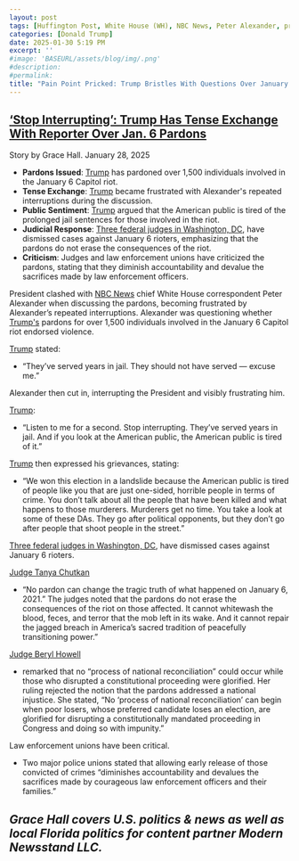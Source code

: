 ```yaml
---
layout: post
tags: [Huffington Post, White House (WH), NBC News, Peter Alexander, press conference, president, January 6 2021, US District Courts (USDC), pardons, politics]
categories: [Donald Trump]
date: 2025-01-30 5:19 PM
excerpt: ''
#image: 'BASEURL/assets/blog/img/.png'
#description:
#permalink:
title: "Pain Point Pricked: Trump Bristles With Questions Over January 6 Pardons"
---
```



## [‘Stop Interrupting’: Trump Has Tense Exchange With Reporter Over Jan. 6 Pardons](https://gallery.miamiherald.com/2025/01/stop-interrupting-trump-has-tense-exchange-with-reporter-over-jan-6-pardons/)

Story by Grace Hall. January 28, 2025

- **Pardons Issued**: [Trump](https://www.whitehouse.gov/) has pardoned over 1,500 individuals involved in the January 6 Capitol riot.
- **Tense Exchange**: [Trump](https://www.whitehouse.gov/) became frustrated with Alexander's repeated interruptions during the discussion.
- **Public Sentiment**: [Trump](https://www.whitehouse.gov/) argued that the American public is tired of the prolonged jail sentences for those involved in the riot.
- **Judicial Response**: [Three federal judges in Washington, DC](https://www.dcd.uscourts.gov/), have dismissed cases against January 6 rioters, emphasizing that the pardons do not erase the consequences of the riot.
- **Criticism**: Judges and law enforcement unions have criticized the pardons, stating that they diminish accountability and devalue the sacrifices made by law enforcement officers.

President clashed with [NBC News](https://.www.nbcnew) chief White House correspondent Peter Alexander when discussing the pardons, becoming frustrated by Alexander’s repeated interruptions. Alexander was questioning whether [Trump's](https://www.whitehouse.gov/) pardons for over 1,500 individuals involved in the January 6 Capitol riot endorsed violence.


[Trump](https://www.whitehouse.gov/) stated:
- “They’ve served years in jail. They should not have served — excuse me.” 

Alexander then cut in, interrupting the President and visibly frustrating him.

[Trump](https://www.whitehouse.gov/):
 - “Listen to me for a second. Stop interrupting. They’ve served years in jail. And if you look at the American public, the American public is tired of it.”

[Trump](https://www.whitehouse.gov/) then expressed his grievances, stating: 
- “We won this election in a landslide because the American public is tired of people like you that are just one-sided, horrible people in terms of crime. You don’t talk about all the people that have been killed and what happens to those murderers. Murderers get no time. You take a look at some of these DAs. They go after political opponents, but they don’t go after people that shoot people in the street.”

[Three federal judges in Washington, DC](https://www.dcd.uscourts.gov/), have dismissed cases against January 6 rioters. 

[Judge Tanya Chutkan](https://www.dcd.uscourts.gov/content/district-judge-tanya-s-chutkan)

- “No pardon can change the tragic truth of what happened on January 6, 2021.” The judges noted that the pardons do not erase the consequences of the riot on those affected. It cannot whitewash the blood, feces, and terror that the mob left in its wake. And it cannot repair the jagged breach in America’s sacred tradition of peacefully transitioning power.”

[Judge Beryl Howell](https://www.dcd.uscourts.gov/content/senior-judge-beryl-howell)

  - remarked that no “process of national reconciliation” could occur while those who disrupted a constitutional proceeding were glorified. Her ruling rejected the notion that the pardons addressed a national injustice. She stated, “No ‘process of national reconciliation’ can begin when poor losers, whose preferred candidate loses an election, are glorified for disrupting a constitutionally mandated proceeding in Congress and doing so with impunity.”

Law enforcement unions have been critical. 

- Two major police unions stated that allowing early release of those convicted of crimes “diminishes accountability and devalues the sacrifices made by courageous law enforcement officers and their families.”

*Grace Hall covers U.S. politics & news as well as local Florida politics for content partner Modern Newsstand LLC.*
- 